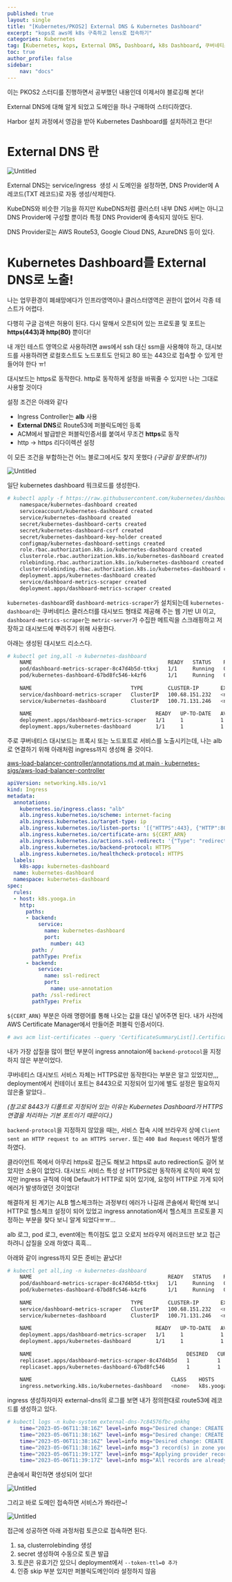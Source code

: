 ```yaml
---
published: true
layout: single
title: "[Kubernetes/PKOS2] External DNS & Kubernetes Dashboard"
excerpt: "kops로 aws에 k8s 구축하고 lens로 접속하기"
categories: Kubernetes
tag: [Kubernetes, kops, External DNS, Dashboard, k8s Dashboard, 쿠버네티스 대시보드, ALB, AWS]
toc: true
author_profile: false
sidebar:
    nav: "docs"
---
```


이는 PKOS2 스터디를 진행하면서 공부했던 내용인데 이제서야 블로깅해 본다!

External DNS에 대해 알게 되었고 도메인을 하나 구매하여 스터디하였다.

Harbor 설치 과정에서 영감을 받아 Kubernetes Dashboard를 설치하려고 한다!

# External DNS 란

![Untitled](External%20DNS%2067e1dd1fa38845d3baa44c944e9fb3df/Untitled.png)

External DNS는 service/ingress
 생성 시 도메인을 설정하면, DNS Provider에 A 레코드(TXT 레코드)로 자동 생성/삭제한다.

KubeDNS와 비슷한 기능을 하지만 KubeDNS처럼 클러스터 내부 DNS 서버는 아니고 DNS Provider에 구성할 뿐이라 특정 DNS Provider에 종속되지 않아도 된다.

DNS Provider로는 AWS Route53, Google Cloud DNS, AzureDNS 등이 있다.

# Kubernetes Dashboard를 External DNS로 노출!

나는 업무환경이 폐쇄망에다가 인프라영역이나 클러스터영역은 권한이 없어서 각종 테스트가 어렵다.

다행히 구글 검색은 허용이 된다. 다시 말해서 오픈되어 있는 프로토콜 및 포트는 **https(443)과 http(80)** 뿐이다!

내 개인 테스트 영역으로 사용하려면 aws에서 ssh 대신 ssm을 사용해야 하고, 대시보드를 사용하려면 로컬호스트도 노드포트도 안되고 80 또는 443으로 접속할 수 있게 만들어야 한다 ㅠ!

대시보드는 https로 동작한다. http로 동작하게 설정을 바꿔줄 수 있지만 나는 그대로 사용할 것이다

설정 조건은 아래와 같다

- Ingress Controller는 **alb** 사용
- **External DNS**로 Route53에 퍼블릭도메인 등록
- ACM에서 발급받은 퍼블릭인증서를 붙여서 무조건 **https**로 동작
- http → https 리다이렉션 설정

이 모든 조건을 부합하는건 어느 블로그에서도 찾지 못했다 *(구글링 잘못했나(?))*

![Untitled](External%20DNS%2067e1dd1fa38845d3baa44c944e9fb3df/Untitled%201.png)

일단 kubernetes dashboard 워크로드를 생성한다.

```bash
# kubectl apply -f https://raw.githubusercontent.com/kubernetes/dashboard/v2.7.0/aio/deploy/recommended.yaml
	namespace/kubernetes-dashboard created
	serviceaccount/kubernetes-dashboard created
	service/kubernetes-dashboard created
	secret/kubernetes-dashboard-certs created
	secret/kubernetes-dashboard-csrf created
	secret/kubernetes-dashboard-key-holder created
	configmap/kubernetes-dashboard-settings created
	role.rbac.authorization.k8s.io/kubernetes-dashboard created
	clusterrole.rbac.authorization.k8s.io/kubernetes-dashboard created
	rolebinding.rbac.authorization.k8s.io/kubernetes-dashboard created
	clusterrolebinding.rbac.authorization.k8s.io/kubernetes-dashboard created
	deployment.apps/kubernetes-dashboard created
	service/dashboard-metrics-scraper created
	deployment.apps/dashboard-metrics-scraper created
```

`kubernetes-dashboard`와 `dashboard-metrics-scraper`가 설치되는데 `kubernetes-dashboard`는 쿠버네티스 클러스터를 대시보드 형태로 제공해 주는 웹 기반 UI 이고, `dashboard-metrics-scraper`는 `metric-server`가 수집한 메트릭을 스크래핑하고 저장하고 대시보드에 뿌려주기 위해 사용한다.

아래는 생성된 대시보드 리소스다.

```bash
# kubectl get ing,all -n kubernetes-dashboard
	NAME                                            READY   STATUS    RESTARTS   AGE
	pod/dashboard-metrics-scraper-8c47d4b5d-ttkxj   1/1     Running   0          4h5m
	pod/kubernetes-dashboard-67bd8fc546-k4zf6       1/1     Running   0          4h5m
	
	NAME                                TYPE        CLUSTER-IP       EXTERNAL-IP   PORT(S)    AGE
	service/dashboard-metrics-scraper   ClusterIP   100.68.151.232   <none>        8000/TCP   4h5m
	service/kubernetes-dashboard        ClusterIP   100.71.131.246   <none>        443/TCP    4h5m
	
	NAME                                        READY   UP-TO-DATE   AVAILABLE   AGE
	deployment.apps/dashboard-metrics-scraper   1/1     1            1           4h5m
	deployment.apps/kubernetes-dashboard        1/1     1            1           4h5m
```

주로 쿠버네티스 대시보드는 프록시 또는 노드포트로 서비스를 노출시키는데, 나는 alb로 연결하기 위해 아래처럼 ingress까지 생성해 줄 것이다.

[aws-load-balancer-controller/annotations.md at main · kubernetes-sigs/aws-load-balancer-controller](https://github.com/kubernetes-sigs/aws-load-balancer-controller/blob/main/docs/guide/ingress/annotations.md)

```yaml
apiVersion: networking.k8s.io/v1
kind: Ingress
metadata:
  annotations:
    kubernetes.io/ingress.class: "alb"
    alb.ingress.kubernetes.io/scheme: internet-facing
    alb.ingress.kubernetes.io/target-type: ip
    alb.ingress.kubernetes.io/listen-ports: '[{"HTTPS":443}, {"HTTP":80}]'
    alb.ingress.kubernetes.io/certificate-arn: ${CERT_ARN}
    alb.ingress.kubernetes.io/actions.ssl-redirect: '{"Type": "redirect", "RedirectConfig": { "Protocol": "HTTPS", "Port": "443", "StatusCode": "HTTP_301"}}'
    alb.ingress.kubernetes.io/backend-protocol: HTTPS
    alb.ingress.kubernetes.io/healthcheck-protocol: HTTPS
  labels:
    k8s-app: kubernetes-dashboard
  name: kubernetes-dashboard
  namespace: kubernetes-dashboard
spec:
  rules:
  - host: k8s.yooga.in
    http:
      paths:
      - backend:
          service:
            name: kubernetes-dashboard
            port:
              number: 443
        path: /
        pathType: Prefix
      - backend:
          service:
            name: ssl-redirect
            port:
              name: use-annotation
        path: /ssl-redirect
        pathType: Prefix
```

`${CERT_ARN}` 부분은 아래 명령어를 통해 나오는 값을 대신 넣어주면 된다. 내가 사전에 AWS Certificate Manager에서 만들어준 퍼블릭 인증서이다.

```bash
# aws acm list-certificates --query 'CertificateSummaryList[].CertificateArn[]' --output text
```

내가 가장 삽질을 많이 했던 부분이 ingress annotaion에 `backend-protocol`을 지정하지 않은 부분이었다.

쿠버네티스 대시보드 서비스 자체는 HTTPS로만 동작한다는 부분은 알고 있었지만,,, deployment에서 컨테이너 포트는 8443으로 지정되어 있기에 별도 설정은 필요하지 않은줄 알았다..

*(참고로 8443가 디폴트로 지정되어 있는 이유는 Kubernetes Dashboard가 HTTPS 연결을 처리하는 기본 포트이기 때문이다.)*

`backend-protocol`을 지정하지 않았을 때는, 서비스 접속 시에 브라우저 상에 `Client sent an HTTP request to an HTTPS server.` 또는 `400 Bad Request` 에러가 발생하였다.

클라이언트 쪽에서 아무리 https로 접근도 해보고 https로 auto redirection도 걸어 보았지만 소용이 없었다. 대시보드 서비스 특성 상 HTTPS로만 동작하게 로직이 짜여 있지만 ingress 규칙에 아예 Default가 HTTP로 되어 있기에, 요청이 HTTP로 가게 되어 에러가 발생하였던 것이었다!

해결하게 된 계기는 ALB 헬스체크하는 과정부터 에러가 나길래 콘솔에서 확인해 보니 HTTP로 헬스체크 설정이 되어 있었고 ingress annotation에서 헬스체크 프로토콜 지정하는 부분을 찾다 보니 알게 되었다ㅠㅠ…

alb 로그, pod 로그, event에는 특이점도 없고 오로지 브라우저 에러코드만 보고 접근하려니 삽질을 오래 하였다 흑흑…

아래와 같이 ingress까지 모든 준비는 끝났다!

```bash
# kubectl get all,ing -n kubernetes-dashboard
	NAME                                            READY   STATUS    RESTARTS   AGE
	pod/dashboard-metrics-scraper-8c47d4b5d-ttkxj   1/1     Running   0          4h11m
	pod/kubernetes-dashboard-67bd8fc546-k4zf6       1/1     Running   0          4h11m
	
	NAME                                TYPE        CLUSTER-IP       EXTERNAL-IP   PORT(S)    AGE
	service/dashboard-metrics-scraper   ClusterIP   100.68.151.232   <none>        8000/TCP   4h11m
	service/kubernetes-dashboard        ClusterIP   100.71.131.246   <none>        443/TCP    4h11m
	
	NAME                                        READY   UP-TO-DATE   AVAILABLE   AGE
	deployment.apps/dashboard-metrics-scraper   1/1     1            1           4h11m
	deployment.apps/kubernetes-dashboard        1/1     1            1           4h11m
	
	NAME                                                  DESIRED   CURRENT   READY   AGE
	replicaset.apps/dashboard-metrics-scraper-8c47d4b5d   1         1         1       4h11m
	replicaset.apps/kubernetes-dashboard-67bd8fc546       1         1         1       4h11m
	
	NAME                                             CLASS    HOSTS          ADDRESS                                                                        PORTS   AGE
	ingress.networking.k8s.io/kubernetes-dashboard   <none>   k8s.yooga.in   k8s-kubernet-kubernet-1f9299bfbe-1461493809.ap-northeast-2.elb.amazonaws.com   80      14s
```

ingress 생성하자마자 external-dns의 로그를 보면 내가 정의한대로 route53에 레코드를 생성하고 있다.

```bash
# kubectl logs -n kube-system external-dns-7c84576fbc-pnkhq
	time="2023-05-06T11:38:16Z" level=info msg="Desired change: CREATE cname-k8s.yooga.in TXT [Id: /hostedzone/Z069356534F34N4U5WX5J]"
	time="2023-05-06T11:38:16Z" level=info msg="Desired change: CREATE k8s.yooga.in A [Id: /hostedzone/Z069356534F34N4U5WX5J]"
	time="2023-05-06T11:38:16Z" level=info msg="Desired change: CREATE k8s.yooga.in TXT [Id: /hostedzone/Z069356534F34N4U5WX5J]"
	time="2023-05-06T11:38:16Z" level=info msg="3 record(s) in zone yooga.in. [Id: /hostedzone/Z069356534F34N4U5WX5J] were successfully updated"
	time="2023-05-06T11:39:17Z" level=info msg="Applying provider record filter for domains: [yooga.in. .yooga.in.]"
	time="2023-05-06T11:39:17Z" level=info msg="All records are already up to date"
```

콘솔에서 확인하면 생성되어 있다!

![Untitled](External%20DNS%2067e1dd1fa38845d3baa44c944e9fb3df/Untitled%202.png)

그리고 바로 도메인 접속하면 서비스가 쫘라란~!

![Untitled](External%20DNS%2067e1dd1fa38845d3baa44c944e9fb3df/Untitled%203.png)

접근에 성공하면 아래 과정처럼 토큰으로 접속하면 된다.

1. sa, clusterrolebinding 생성
2. secret 생성하여 수동으로 토큰 발급
3. 토큰은 유효기간 있으니 deployment에서 `--token-ttl=0 추가`
4. 인증 skip 부분 있지만 퍼블릭도메인이라 설정하지 않음